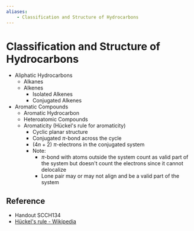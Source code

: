 ```yaml
---
aliases:
    - Classification and Structure of Hydrocarbons
---
```


# Classification and Structure of Hydrocarbons

- Aliphatic Hydrocarbons
    - Alkanes
    - Alkenes
        - Isolated Alkenes
        - Conjugated Alkenes
- Aromatic Compounds
    - Aromatic Hydrocarbon
    - Heteroatomic Compounds
    - Aromaticity (Hückel's rule for aromaticity)
        - Cyclic planar structure
        - Conjugated $\pi$-bond across the cycle
        - ($4n+2$) $\pi$-electrons in the conjugated system
        - Note:
            - $\pi$-bond with atoms outside the system count as valid part of the system but doesn't count the electrons since it cannot delocalize
            - Lone pair may or may not align and be a valid part of the system

## Reference

- Handout SCCH134
- [Hückel's rule - Wikipedia](https://en.wikipedia.org/wiki/H%C3%BCckel%27s_rule)
